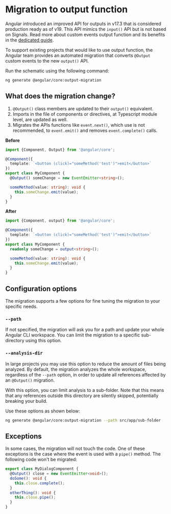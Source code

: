 # Migration to output function

Angular introduced an improved API for outputs in v17.3 that is considered
production ready as of v19. This API mimics the `input()` API but is not based on Signals.
Read more about custom events output function and its benefits in the [dedicated guide](guide/components/outputs).

To support existing projects that would like to use output function, the Angular team
provides an automated migration that converts `@Output` custom events to the new `output()` API.

Run the schematic using the following command:

```bash
ng generate @angular/core:output-migration
```

## What does the migration change?

1. `@Output()` class members are updated to their `output()` equivalent.
2. Imports in the file of components or directives, at Typescript module level, are updated as well.
3. Migrates the APIs functions like `event.next()`, which use is not recommended, to `event.emit()` and removes `event.complete()` calls.

**Before**

```typescript
import {Component, Output} from '@angular/core';

@Component({
  template: `<button (click)="someMethod('test')">emit</button>`
})
export class MyComponent {
  @Output() someChange = new EventEmitter<string>();

  someMethod(value: string): void {
    this.someChange.emit(value);
  }
}
```

**After**

```typescript
import {Component, output} from '@angular/core';

@Component({
  template: `<button (click)="someMethod('test')">emit</button>`
})
export class MyComponent {
  readonly someChange = output<string>();

  someMethod(value: string): void {
    this.someChange.emit(value);
  }
}
```

## Configuration options

The migration supports a few options for fine tuning the migration to your specific needs.

### `--path`

If not specified, the migration will ask you for a path and update your whole Angular CLI workspace.
You can limit the migration to a specific sub-directory using this option.

### `--analysis-dir`

In large projects you may use this option to reduce the amount of files being analyzed.
By default, the migration analyzes the whole workspace, regardless of the `--path` option, in
order to update all references affected by an `@Output()` migration.

With this option, you can limit analysis to a sub-folder. Note that this means that any
references outside this directory are silently skipped, potentially breaking your build.

Use these options as shown below:

```bash
ng generate @angular/core:output-migration --path src/app/sub-folder
```

## Exceptions

In some cases, the migration will not touch the code.
One of these exceptions is the case where the event is used with a `pipe()` method.
The following code won't be migrated:

```typescript
export class MyDialogComponent {
  @Output() close = new EventEmitter<void>();
  doSome(): void {
    this.close.complete();
  }
  otherThing(): void {
    this.close.pipe();
  }
}
```
